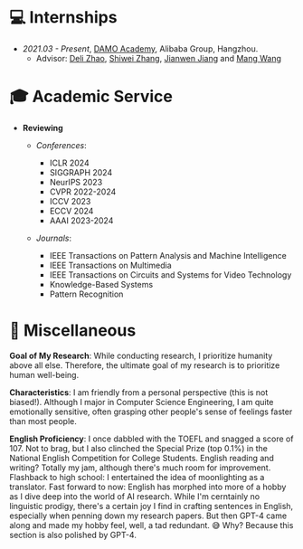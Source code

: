 # 💻 Internships
- *2021.03 - Present*, [DAMO Academy](https://damo.alibaba.com/), Alibaba Group, Hangzhou.
  - Advisor: [Deli Zhao](https://zhaodeli.github.io/), [Shiwei Zhang](https://scholar.google.com/citations?user=ZO3OQ-8AAAAJ&hl=en&oi=ao), [Jianwen Jiang](https://scholar.google.com/citations?user=37gvStUAAAAJ&hl=en) and [Mang Wang](https://scholar.google.com/citations?user=igKgaDwAAAAJ&hl=en&oi=sra)

# 🎓 Academic Service
- **Reviewing**  
  - *Conferences*: 
    - ICLR 2024
    - SIGGRAPH 2024
    - NeurIPS 2023   
    - CVPR 2022-2024  
    - ICCV 2023
    - ECCV 2024
    - AAAI 2023-2024  

  - *Journals*:
    - IEEE Transactions on Pattern Analysis and Machine Intelligence     
    - IEEE Transactions on Multimedia
    - IEEE Transactions on Circuits and Systems for Video Technology
    - Knowledge-Based Systems
    - Pattern Recognition

# 💬 Miscellaneous

**Goal of My Research**: 
While conducting research, I prioritize humanity above all else. Therefore, the ultimate goal of my research is to prioritize human well-being.

**Characteristics**:
I am friendly from a personal perspective (this is not biased!).
Although I major in Computer Science Engineering, I am quite emotionally sensitive, often grasping other people's sense of feelings faster than most people.

**English Proficiency**: 
I once dabbled with the TOEFL and snagged a score of 107. Not to brag, but I also clinched the Special Prize (top 0.1%) in the National English Competition for College Students. English reading and writing? Totally my jam, although there's much room for improvement. Flashback to high school: I entertained the idea of moonlighting as a translator. Fast forward to now: English has morphed into more of a hobby as I dive deep into the world of AI research. While I'm cerntainly no linguistic prodigy, there's a certain joy I find in crafting sentences in English, especially when penning down my research papers. But then GPT-4 came along and made my hobby feel, well, a tad redundant. 😅 Why? Because this section is also polished by GPT-4.



<!-- 
# 📖 Educations
- *2019.06 - 2022.04 (now)*, Master, Zhejiang University, Hangzhou.
- *2015.09 - 2019.06*, Undergraduate, Chu Kochen Honors College, Zhejiang Univeristy, Hangzhou.
- *2012.09 - 2015.06*, Luqiao Middle School, Taizhou.

# 💬 Invited Talks
- *2022.02*, Hosted MLNLP seminar \| [\[Video\]](https://www.bilibili.com/video/BV1wF411x7qh)
- *2021.06*, Audio & Speech Synthesis, Huawei internal talk
- *2021.03*, Non-autoregressive Speech Synthesis, PaperWeekly & biendata \| [\[video\]](https://www.bilibili.com/video/BV1uf4y1t7Hr/)
- *2020.12*, Non-autoregressive Speech Synthesis, Huawei Noah's Ark Lab internal talk

# 💻 Internships
- *2019.05 - 2020.02*, [EnjoyMusic](https://enjoymusic.ai/), Hangzhou.
- *2019.02 - 2019.05*, [YiWise](https://www.yiwise.com/), Hangzhou.
- *2018.08 - 2019.02*, [MSRA, machine learning Group](https://www.microsoft.com/en-us/research/group/machine-learning-research-group/), Beijing.
- *2018.01 - 2018.06*, [NetEase, AI department](https://hr.163.com/zc/12-ai/index.html), Hangzhou.
- *2017.08 - 2018.12*, DashBase (acquired by [Cisco](https://blogs.cisco.com/news/349511)), Hangzhou. -->
